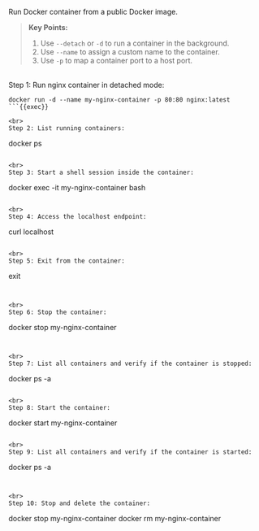 Run Docker container from a public Docker image.

> **Key Points:**  
> 1. Use `--detach` or `-d` to run a container in the background.  
> 2. Use `--name` to assign a custom name to the container.  
> 3. Use `-p` to map a container port to a host port.

<br>
Step 1: Run nginx container in detached mode:

```
docker run -d --name my-nginx-container -p 80:80 nginx:latest
```{{exec}}

<br>
Step 2: List running containers:

```
docker ps
```{{exec}}

<br>
Step 3: Start a shell session inside the container:

```
docker exec -it my-nginx-container bash
```{{exec}}

<br>
Step 4: Access the localhost endpoint:

```
curl localhost
```{{exec}}

<br>
Step 5: Exit from the container:

```
exit
```{{exec}}


<br>
Step 6: Stop the container:

```
docker stop my-nginx-container
```{{exec}}


<br>
Step 7: List all containers and verify if the container is stopped:

```
docker ps -a
```{{exec}}

<br>
Step 8: Start the container:

```
docker start my-nginx-container
```{{exec}}

<br>
Step 9: List all containers and verify if the container is started:

```
docker ps -a
```{{exec}}


<br>
Step 10: Stop and delete the container:

```
docker stop my-nginx-container
docker rm my-nginx-container
```{{exec}}
